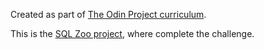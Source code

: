 Created as part of [The Odin Project curriculum](https://www.theodinproject.com/paths/full-stack-ruby-on-rails/courses/databases).

This is the [SQL Zoo project](https://sqlzoo.net/), where complete the challenge.

